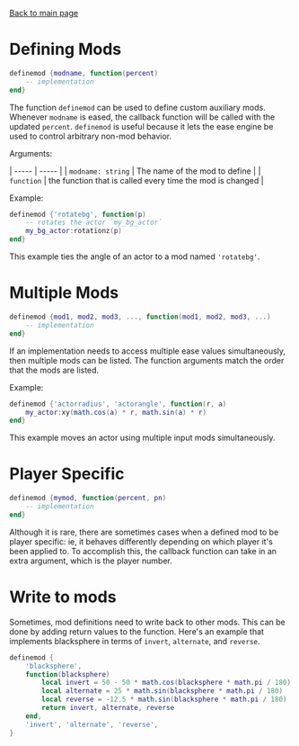 [Back to main page](..)
# Defining Mods
```lua
definemod {modname, function(percent)
    -- implementation
end}
```
The function `definemod` can be used to define custom auxiliary mods. Whenever `modname` is eased, the callback function will be called with the updated `percent`. `definemod` is useful because it lets the ease engine be used to control arbitrary non-mod behavior.

Arguments:

| ----- | ----- |
| `modname: string` | The name of the mod to define |
| `function` | the function that is called every time the mod is changed |

Example:
```lua
definemod {'rotatebg', function(p)
    -- rotates the actor `my_bg_actor`
    my_bg_actor:rotationz(p)
end}
```
This example ties the angle of an actor to a mod named `'rotatebg'`. 

# Multiple Mods
```lua
definemod {mod1, mod2, mod3, ..., function(mod1, mod2, mod3, ...)
    -- implementation
end}
```
If an implementation needs to access multiple ease values simultaneously, then multiple mods can be listed. The function arguments match the order that the mods are listed.

Example:
```lua
definemod {'actorradius', 'actorangle', function(r, a)
    my_actor:xy(math.cos(a) * r, math.sin(a) * r)
end}
```
This example moves an actor using multiple input mods simultaneously.

# Player Specific
```lua
definemod {mymod, function(percent, pn)
    -- implementation
end}
```
Although it is rare, there are sometimes cases when a defined mod to be player specific: ie, it behaves differently depending on which player it's been applied to. To accomplish this, the callback function can take in an extra argument, which is the player number.

# Write to mods
Sometimes, mod definitions need to write back to other mods. This can be done by adding return values to the function. Here's an example that implements blacksphere in terms of `invert`, `alternate`, and `reverse`.
```lua
definemod {
    'blacksphere',
    function(blacksphere)
        local invert = 50 - 50 * math.cos(blacksphere * math.pi / 180)
        local alternate = 25 * math.sin(blacksphere * math.pi / 180)
        local reverse = -12.5 * math.sin(blacksphere * math.pi / 180)
        return invert, alternate, reverse
    end,
    'invert', 'alternate', 'reverse',
}
```

